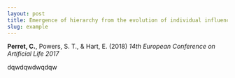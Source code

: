```yaml
---
layout: post
title: Emergence of hierarchy from the evolution of individual influence in an agent-based model. Perret, C., Powers, S. T., & Hart, E. 14th European Conference on Artificial Life 2017
slug: example
---
```

 **Perret, C.**, Powers, S. T., & Hart, E. (2018) *14th European Conference on Artificial Life 2017*

dqwdqwdwqdqw
